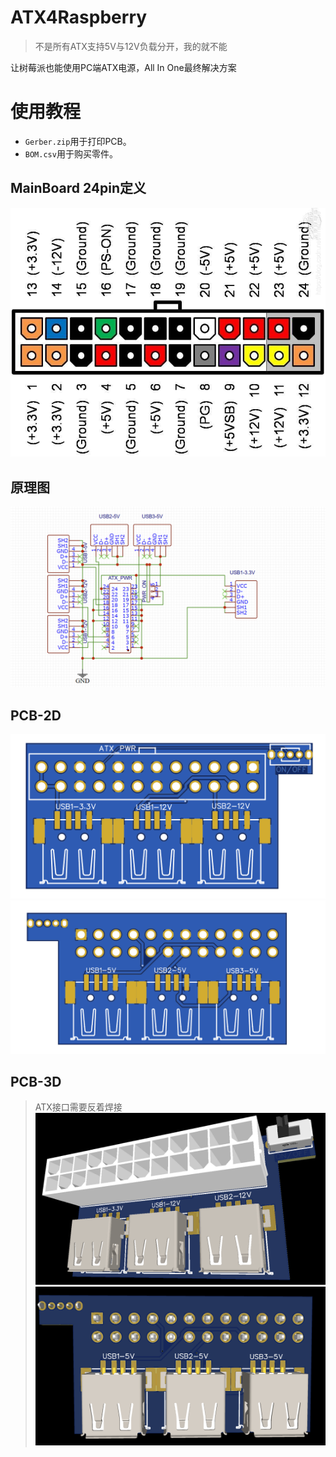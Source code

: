 # ATX4Raspberry
> 不是所有ATX支持5V与12V负载分开，我的就不能

让树莓派也能使用PC端ATX电源，All In One最终解决方案

# 使用教程
- `Gerber.zip`用于打印PCB。
- `BOM.csv`用于购买零件。

## MainBoard 24pin定义
![](MainBoard-24pin.png)

## 原理图
![](doc.png)

## PCB-2D
![](p.png)![](n.png)

## PCB-3D
> ATX接口需要反着焊接
![](3dp.png)![](3dn.png)
